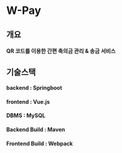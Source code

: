 # W-Pay

## 개요
#### QR 코드를 이용한 간편 축의금 관리 & 송금 서비스

## 기술스택
#### backend  : Springboot
#### frontend : Vue.js
#### DBMS : MySQL 
#### Backend Build : Maven
#### Frontend Build : Webpack
